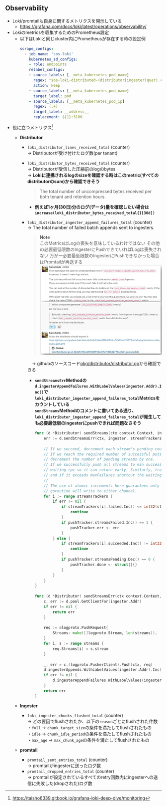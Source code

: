 ## Observability
- Loki/promtailも自身に関するメトリクスを開示している
  - https://grafana.com/docs/loki/latest/operations/observability/
- Lokiのmetricsを収集するためのPrometheus設定
  - 以下はLokiと同じcluster内にPrometheusが存在する時の設定例
    ~~~yaml
    scrape_configs:
      - job_name: 'sos-loki'
        kubernetes_sd_configs:
        - role: endpoints
        relabel_configs:
        - source_labels: [__meta_kubernetes_pod_name]
          regex: ^sos-loki-distributed-(distributor|ingester|quer).+
          action: keep
        - source_labels: [__meta_kubernetes_pod_name]
          target_label: pod
        - source_labels: [__meta_kubernetes_pod_ip]
          regex: (.+)
          target_label: __address__
          replacement: ${1}:3100
    ~~~
- 役に立つメトリクス[^1]
  [^1]: https://taisho6339.gitbook.io/grafana-loki-deep-dive/monitoring
  - __Distributor__
    - `loki_distributor_lines_received_total` (counter)  
      → Distributorが受け付けたログ数(per tanant)
    - `loki_distributor_bytes_received_total` (counter)  
      → Distributorが受信した圧縮前のlogのbytes  
      → **Lokiに連携されるlogのsizeを確認する時はこのmetric(すべてのdistributorのsum)から確認できそう**
      > The total number of uncompressed bytes received per both tenant and retention hours.  
      - **例えば1ヶ月(30日)分のログ(データ)量を確認したい場合は`increase(loki_distributor_bytes_received_total{}[30d])`**
    - `loki_distributor_ingester_append_failures_total` (counter)  
      → The total number of failed batch appends sent to ingesters.  
        > **Note**  
        > このMetricsはLogの喪失を意味しているわけではない
        > その他の必要最低限数のIngesterにPushできていればLogは喪失されない
        > 万が一必要最低限数のIngesterにPushできなかった場合はPromtailが再送する
        ![](image/loki_distributor_ingester_append_failures_total.jpg)

      　→ githubのソースコード[pkg/distributor/distributor.go](https://github.com/grafana/loki/blob/db3a9c961e65f186f910cc07e7f46b32779ca9a0/pkg/distributor/distributor.go)から確認できる  
        - **`sendStreamsErr`Methodの`d.ingesterAppendFailures.WithLabelValues(ingester.Addr).Inc()`で`loki_distributor_ingester_append_failures_total`Metricsをカウントしている  
          `sendStreams`Methodのコメントに書いてある通り、`loki_distributor_ingester_append_failures_total`が発生しても必要最低限のingesterにpushできれば問題なさそう**
          ~~~go
          func (d *Distributor) sendStreams(ctx context.Context, ingester ring.InstanceDesc, streamTrackers []*streamTracker, pushTracker *pushTracker) {
              err := d.sendStreamsErr(ctx, ingester, streamTrackers)

              // If we succeed, decrement each stream's pending count by one.
              // If we reach the required number of successful puts on this stream, then
              // decrement the number of pending streams by one.
              // If we successfully push all streams to min success ingesters, wake up the
              // waiting rpc so it can return early. Similarly, track the number of errors,
              // and if it exceeds maxFailures shortcut the waiting rpc.
              //
              // The use of atomic increments here guarantees only a single sendStreams
              // goroutine will write to either channel.
              for i := range streamTrackers {
                  if err != nil {
                      if streamTrackers[i].failed.Inc() <= int32(streamTrackers[i].maxFailures) {
                          continue
                      }
                      if pushTracker.streamsFailed.Inc() == 1 {
                          pushTracker.err <- err
                      }
                  } else {
                      if streamTrackers[i].succeeded.Inc() != int32(streamTrackers[i].minSuccess) {
                          continue
                      }
                      if pushTracker.streamsPending.Dec() == 0 {
                          pushTracker.done <- struct{}{}
                      }
                  }
              }
          }

          func (d *Distributor) sendStreamsErr(ctx context.Context, ingester ring.InstanceDesc, streams []*streamTracker) error {
              c, err := d.pool.GetClientFor(ingester.Addr)
              if err != nil {
                  return err
              }

              req := &logproto.PushRequest{
                  Streams: make([]logproto.Stream, len(streams)),
              }
              for i, s := range streams {
                  req.Streams[i] = s.stream
              }

              _, err = c.(logproto.PusherClient).Push(ctx, req)
              d.ingesterAppends.WithLabelValues(ingester.Addr).Inc()
              if err != nil {
                  d.ingesterAppendFailures.WithLabelValues(ingester.Addr).Inc()
              }
              return err
          }
          ~~~
          
  - __Ingester__
    - `loki_ingester_chunks_flushed_total` (counter)  
      → どの要因でflushされたか、以下の`reason`ごとにflushされた件数  
       ・`full` → `chunk_target_size`の条件を満たしてflushされたもの  
       ・`idle` → `chunk_idle_period`の条件を満たしてflushされたもの  
       ・`max_age` → `max_chunk_age`の条件を満たしてflushされたもの  
  - __promtail__
    - `promtail_sent_entries_total` (counter)  
      → promtailがingesterに送ったログ数
    - `promtail_dropped_entries_total` (counter)  
      → promtailが設定されているすべてのretry回数内にingesterへの送信に失敗した(dropされた)ログ数